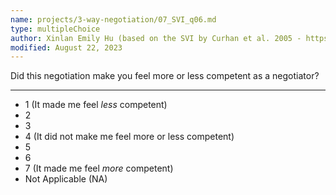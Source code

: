 ```yaml
---
name: projects/3-way-negotiation/07_SVI_q06.md
type: multipleChoice
author: Xinlan Emily Hu (based on the SVI by Curhan et al. 2005 - https://papers.ssrn.com/sol3/papers.cfm?abstract_id=726205)
modified: August 22, 2023
---
```


Did this negotiation make you feel more or less competent as a negotiator?

---

- 1 (It made me feel *less* competent)
- 2
- 3
- 4 (It did not make me feel more or less competent)
- 5
- 6
- 7 (It made me feel *more* competent)
- Not Applicable (NA)
